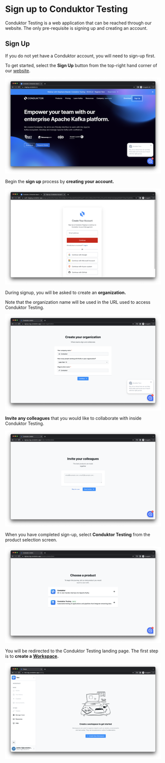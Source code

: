 # Sign up to Conduktor Testing

Conduktor Testing is a web application that can be reached through our website. The only pre-requisite is signing up and creating an account.

## Sign Up

If you do not yet have a Conduktor account, you will need to sign-up first.&#x20;

To get started, select the **Sign Up** button from the top-right hand corner of our [website](https://conduktor.io/).&#x20;

![](<../.gitbook/assets/image (168).png>)

Begin the **sign up** process by **creating your account.**&#x20;

![](<../.gitbook/assets/image (84).png>)

During signup, you will be asked to create an **organization.**&#x20;

Note that the organization name will be used in the URL used to access Conduktor Testing.&#x20;

![](<../.gitbook/assets/image (27) (1) (1).png>)

**Invite any colleagues** that you would like to collaborate with inside Conduktor Testing.

![](<../.gitbook/assets/image (151).png>)

When you have completed sign-up, select **Conduktor Testing** from the product selection screen.

![](<../.gitbook/assets/image (26).png>)

You will be redirected to the Conduktor Testing landing page. The first step is to **create a** [**Workspace**](../features/workspace.md)**.**&#x20;

![](<../.gitbook/assets/image (115).png>)

